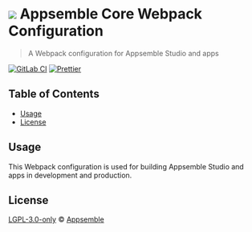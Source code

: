 # ![](https://gitlab.com/appsemble/appsemble/-/raw/0.28.6/config/assets/logo.svg) Appsemble Core Webpack Configuration

> A Webpack configuration for Appsemble Studio and apps

[![GitLab CI](https://gitlab.com/appsemble/appsemble/badges/0.28.6/pipeline.svg)](https://gitlab.com/appsemble/appsemble/-/releases/0.28.6)
[![Prettier](https://img.shields.io/badge/code_style-prettier-ff69b4.svg)](https://prettier.io)

## Table of Contents

- [Usage](#usage)
- [License](#license)

## Usage

This Webpack configuration is used for building Appsemble Studio and apps in development and
production.

## License

[LGPL-3.0-only](https://gitlab.com/appsemble/appsemble/-/blob/0.28.6/LICENSE.md) ©
[Appsemble](https://appsemble.com)
